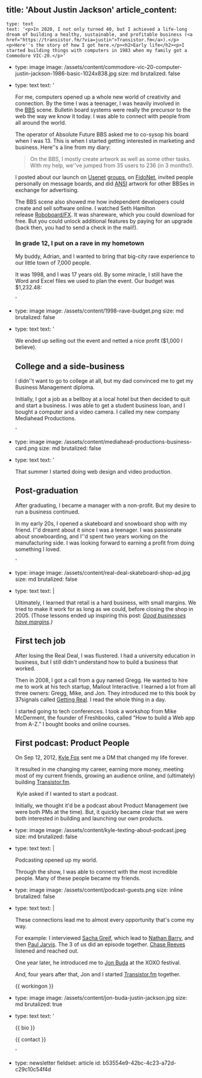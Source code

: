 title: 'About Justin Jackson'
article_content:
  -
    type: text
    text: '<p>In 2020, I not only turned 40, but I achieved a life-long dream of building a healthy, sustainable, and profitable business (<a href="https://transistor.fm/?via=justin">Transistor.fm</a>).</p><p>Here''s the story of how I got here.</p><h2>Early life</h2><p>I started building things with computers in 1983 when my family got a Commodore VIC-20.</p>'
  -
    type: image
    image: /assets/content/commodore-vic-20-computer-justin-jackson-1986-basic-1024x838.jpg
    size: md
    brutalized: false
  -
    type: text
    text: '<p>For me, computers opened up a whole new world of creativity and connection. By the time I was a teenager, I was heavily involved in the&nbsp;<a href="http://en.wikipedia.org/wiki/Bulletin_board_system">BBS</a>&nbsp;scene. Bulletin board systems were really the precursor to the web the way we know it today. I was able to connect with people from all around the world.</p><p>The operator of Absolute Future BBS asked me to co-sysop his board when I was 13. This is when I started getting interested in marketing and business. Here''s a line from my diary:</p><blockquote><p>On the BBS, I mostly create artwork as well as some other tasks. With my help, we''ve jumped from 35 users to 236 (in 3 months!).</p></blockquote><p>I posted about our launch on&nbsp;<a href="https://groups.google.com/g/alt.bbs.ads/c/jRqDjtR8CZo?pli=1">Usenet</a>&nbsp;<a href="https://groups.google.com/g/comp.bbs.misc/c/40z321LUsM8">groups</a>, on&nbsp;<a href="http://en.wikipedia.org/wiki/FidoNet">FidoNet</a>, invited people personally on message boards, and did&nbsp;<a href="http://sixteencolors.net/">ANSI</a>&nbsp;artwork for other BBSes in exchange for advertising.</p><p>The BBS scene also showed me how independent developers could create and sell software online. I watched Seth Hamilton release&nbsp;<a href="http://en.wikipedia.org/wiki/RoboBOARD/FX">Roboboard/FX</a>. It was shareware, which you could download for free. But you could unlock additional features by paying for an upgrade (back then, you had to send a check in the mail!).</p><h3>In grade 12, I put on a rave in my hometown</h3><p>My buddy, Adrian, and I wanted to bring that big-city rave experience to our little town of 7,000 people.</p><p>It was 1998, and I was 17 years old. By some miracle, I still have the Word and Excel files we used to plan the event. Our budget was $1,232.48:</p>'
  -
    type: image
    image: /assets/content/1998-rave-budget.png
    size: md
    brutalized: false
  -
    type: text
    text: '<p>We ended up selling out the event and netted a nice profit ($1,000 I believe).</p><h2>College and a side-business</h2><p>I didn''t want to go to college at all, but my dad convinced me to get my Business Management diploma.</p><p>Initially, I got a job as a bellboy at a local hotel but then decided to quit and start a business. I was able to get a student business loan, and I bought a computer and a video camera. I called my new company Mediahead Productions.&nbsp;</p>'
  -
    type: image
    image: /assets/content/mediahead-productions-business-card.png
    size: md
    brutalized: false
  -
    type: text
    text: '<p>That summer I started doing web design and video production.</p><h2>Post-graduation</h2><p>After graduating, I became a manager with a non-profit. But my desire to run a business continued.</p><p>In my early 20s, I opened a skateboard and snowboard shop with my friend. I''d dreamt about it since I was a teenager. I was passionate about snowboarding, and I''d spent two years working on the manufacturing side. I was looking forward to earning a profit from doing something I loved.</p>'
  -
    type: image
    image: /assets/content/real-deal-skateboard-shop-ad.jpg
    size: md
    brutalized: false
  -
    type: text
    text: |
      <p>Ultimately, I learned that retail is a hard business, with small margins. We tried to make it work for as long as we could, before closing the shop in 2005. (Those lessons ended up inspiring this post: <i><a href="https://justinjackson.ca/margin">Good businesses have margins</a>.)</i></p><h2>First tech job</h2><p>After losing the Real Deal, I was flustered. I had a university education in business, but I still didn't understand how to build a business that worked.</p><p>Then in 2008, I got a call from a guy named Gregg. He wanted to hire me to work at his tech startup, Mailout Interactive. I learned a lot from all three owners: Gregg, Mike, and Jon. They introduced me to this book by 37signals called&nbsp;<a href="https://basecamp.com/books/getting-real">Getting Real</a>. I read the whole thing in a day.</p><p>I started going to tech conferences. I took a workshop from Mike McDerment, the founder of Freshbooks, called "How to build a Web app from A-Z.” I bought books and online courses.</p><h2>First podcast: Product People</h2><p>On Sep 12, 2012, <a href="https://twitter.com/kylefox">Kyle Fox</a> sent me a DM that changed my life forever.
      
      It resulted in me changing my career, earning more money, meeting most of my current friends, growing an audience online, and (ultimately) building <a href="https://transistor.fm/?via=justin">Transistor.fm</a>.&nbsp;</p><p>&nbsp;Kyle asked if I wanted to start a podcast.</p><p>Initially, we thought it'd be a podcast about Product Management (we were both PMs at the time). But, it quickly became clear that we were both interested in building and launching our own products.</p>
  -
    type: image
    image: /assets/content/kyle-texting-about-podcast.jpeg
    size: md
    brutalized: false
  -
    type: text
    text: |
      <p>Podcasting opened up my world.
      
      Through the show, I was able to connect with the most incredible people. Many of these people became my friends.&nbsp;</p>
  -
    type: image
    image: /assets/content/podcast-guests.png
    size: inline
    brutalized: false
  -
    type: text
    text: |
      <p>These connections lead me to almost every opportunity that's come my way.</p><p>For example: I interviewed <a href="https://twitter.com/SachaGreif">Sacha Greif</a>, which lead to <a href="https://twitter.com/nathanbarry">Nathan Barry</a>, and then <a href="https://twitter.com/pjrvs">Paul Jarvis</a>. The 3 of us did an episode together.
      <a href="https://twitter.com/chasewreeves">Chase Reeves</a> listened and reached out.
      
      One year later, he introduced me to <a href="https://twitter.com/jonbuda">Jon Buda</a>&nbsp;at the XOXO festival.&nbsp;</p><p>And, four years after that, Jon and I started <a href="https://transistor.fm/?via=justin">Transistor.fm</a> together.</p><p>{{ workingon }}</p>
  -
    type: image
    image: /assets/content/jon-buda-justin-jackson.jpg
    size: md
    brutalized: true
  -
    type: text
    text: '<p>{{ bio }}</p><p>{{ contact }}</p>'
  -
    type: newsletter
fieldset: article
id: b53554e9-42bc-4c23-a72d-c29c10c54f4d
